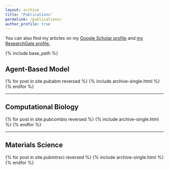 ```yaml
---
layout: archive
title: "Publications"
permalink: /publications/
author_profile: true
---
```


You can also find my articles on my <u><a href="https://scholar.google.com/citations?hl=en&user=y3xCsdkAAAAJ">Google Scholar profile</a></u> and <u><a href="https://www.researchgate.net/profile/Israr_Bin_M_Ibrahim">my ResearchGate profile</a>.</u>

{% include base_path %}

Agent-Based Model
------
{% for post in site.pubabm reversed %}
  {% include archive-single.html %}
{% endfor %}

------------------------------------------------------------

Computational Biology
------
{% for post in site.pubcombio reversed %}
  {% include archive-single.html %}
{% endfor %}

------------------------------------------------------------

Materials Science
------
{% for post in site.pubmtrsci reversed %}
  {% include archive-single.html %}
{% endfor %}
